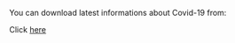You can download latest informations about Covid-19 from:

Click [here](https://github.com/owid/covid-19-data/tree/master/public/data)

